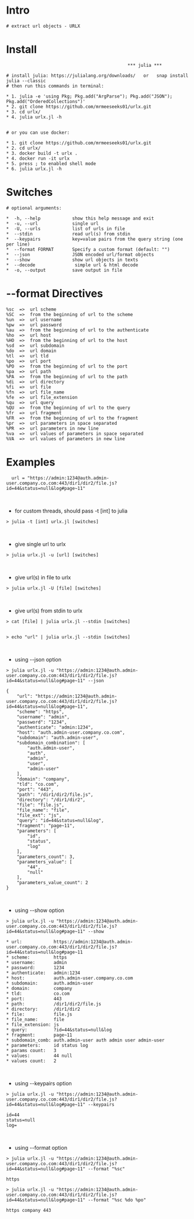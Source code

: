 # Intro
~~~~~~~~~~~~~~~~~~~~~~~~~~~~~~~~~~~~~~~~~~~~~~~~~~~~~~~~~~~~~~~~~~~~~~~~~~
# extract url objects - URLX
~~~~~~~~~~~~~~~~~~~~~~~~~~~~~~~~~~~~~~~~~~~~~~~~~~~~~~~~~~~~~~~~~~~~~~~~~~

# Install
~~~~~~~~~~~~~~~~~~~~~~~~~~~~~~~~~~~~~~~~~~~~~~~~~~~~~~~~~~~~~~~~~~~~~~~~~
                                              *** julia ***

# install julia: https://julialang.org/downloads/   or   snap install julia --classic
# then run this commands in terminal:

* 1. julia -e 'using Pkg; Pkg.add("ArgParse"); Pkg.add("JSON"); Pkg.add("OrderedCollections")'
* 2. git clone https://github.com/mrmeeseeks01/urlx.git
* 3. cd urlx/
* 4. julia urlx.jl -h


# or you can use docker:

* 1. git clone https://github.com/mrmeeseeks01/urlx.git
* 2. cd urlx/
* 3. docker build -t urlx .
* 4. docker run -it urlx
* 5. press ; to enabled shell mode
* 6. julia urlx.jl -h
~~~~~~~~~~~~~~~~~~~~~~~~~~~~~~~~~~~~~~~~~~~~~~~~~~~~~~~~~~~~~~~~~~~~~~~~~~

# Switches
~~~~~~~~~~~~~~~~~~~~~~~~~~~~~~~~~~~~~~~~~~~~~~~~~~~~~~~~~~~~~~~~~~~~~~~~~~
# optional arguments:

*  -h, --help            show this help message and exit
*  -u, --url             single url
*  -U, --urls            list of urls in file
*  --stdin               read url(s) from stdin
*  --keypairs            key=value pairs from the query string (one per line)
*  --format FORMAT       Specify a custom format (default: "")
*  --json                JSON encoded url/format objects
*  --show                show url objects in texts
*  --decode               simple url & html decode
*  -o, --output          save output in file
~~~~~~~~~~~~~~~~~~~~~~~~~~~~~~~~~~~~~~~~~~~~~~~~~~~~~~~~~~~~~~~~~~~~~~~~~~

# --format Directives
~~~~~~~~~~~~~~~~~~~~~~~~~~~~~~~~~~~~~~~~~~~~~~~~~~~~~~~~~~~~~~~~~~~~~~~~~~
%sc  =>  url scheme
%SC  =>  from the beginning of url to the scheme
%un  =>  url username
%pw  =>  url password
%au  =>  from the beginning of url to the authenticate
%ho  =>  url host
%HO  =>  from the beginning of url to the host
%sd  =>  url subdomain
%do  =>  url domain
%tl  =>  url tld
%po  =>  url port
%PO  =>  from the beginning of url to the port
%pa  =>  url path
%PA  =>  from the beginning of url to the path
%di  =>  url directory
%fi  =>  url file
%fn  =>  url file_name
%fe  =>  url file_extension
%qu  =>  url query
%QU  =>  from the beginning of url to the query
%fr  =>  url fragment
%FR  =>  from the beginning of url to the fragment
%pr  =>  url parameters in space separated
%PR  =>  url parameters in new line
%va  =>  url values of parameters in space separated
%VA  =>  url values of parameters in new line
~~~~~~~~~~~~~~~~~~~~~~~~~~~~~~~~~~~~~~~~~~~~~~~~~~~~~~~~~~~~~~~~~~~~~~~~~~


# Examples
```
  url = "https://admin:1234@auth.admin-user.company.co.com:443/dir1/dir2/file.js?id=44&status=null&log#page~11"
```

<br>

* for custom threads, should pass -t [int] to julia
~~~
> julia -t [int] urlx.jl [switches]
~~~

<br>

* give single url to urlx
~~~
> julia urlx.jl -u [url] [switches]
~~~

<br>

* give url(s) in file to urlx
~~~
> julia urlx.jl -U [file] [switches]
~~~

<br>

* give url(s) from stdin to urlx
~~~
> cat [file] | julia urlx.jl --stdin [switches]


> echo "url" | julia urlx.jl --stdin [switches]
~~~

<br>

* using --json option
~~~
> julia urlx.jl -u "https://admin:1234@auth.admin-user.company.co.com:443/dir1/dir2/file.js?id=44&status=null&log#page~11" --json

{
    "url": "https://admin:1234@auth.admin-user.company.co.com:443/dir1/dir2/file.js?id=44&status=null&log#page~11",
    "scheme": "https",
    "username": "admin",
    "password": "1234",
    "authenticate": "admin:1234",
    "host": "auth.admin-user.company.co.com",
    "subdomain": "auth.admin-user",
    "subdomain_combination": [
        "auth.admin-user",
        "auth",
        "admin",
        "user",
        "admin-user"
    ],
    "domain": "company",
    "tld": "co.com",
    "port": "443",
    "path": "/dir1/dir2/file.js",
    "directory": "/dir1/dir2",
    "file": "file.js",
    "file_name": "file",
    "file_ext": "js",
    "query": "id=44&status=null&log",
    "fragment": "page~11",
    "parameters": [
        "id",
        "status",
        "log"
    ],
    "parameters_count": 3,
    "parameters_value": [
        "44",
        "null"
    ],
    "parameters_value_count": 2
}
~~~

<br>

* using --show option 
~~~
> julia urlx.jl -u "https://admin:1234@auth.admin-user.company.co.com:443/dir1/dir2/file.js?id=44&status=null&log#page~11" --show

* url:            https://admin:1234@auth.admin-user.company.co.com:443/dir1/dir2/file.js?id=44&status=null&log#page~11
* scheme:         https
* username:       admin
* password:       1234
* authenticate:   admin:1234
* host:           auth.admin-user.company.co.com
* subdomain:      auth.admin-user
* domain:         company
* tld:            co.com
* port:           443
* path:           /dir1/dir2/file.js
* directory:      /dir1/dir2
* file:           file.js
* file_name:      file
* file_extension: js
* query:          ?id=44&status=null&log
* fragment:       page~11
* subdomain_comb: auth.admin-user auth admin user admin-user
* parameters:     id status log
* params count:   3
* values:         44 null
* values count:   2
~~~

<br>

* using --keypairs option 
~~~
> julia urlx.jl -u "https://admin:1234@auth.admin-user.company.co.com:443/dir1/dir2/file.js?id=44&status=null&log#page~11" --keypairs

id=44
status=null
log=
~~~

<br>

* using --format option
~~~
> julia urlx.jl -u "https://admin:1234@auth.admin-user.company.co.com:443/dir1/dir2/file.js?id=44&status=null&log#page~11" --format "%sc"

https
~~~

~~~
> julia urlx.jl -u "https://admin:1234@auth.admin-user.company.co.com:443/dir1/dir2/file.js?id=44&status=null&log#page~11" --format "%sc %do %po"

https company 443
~~~
